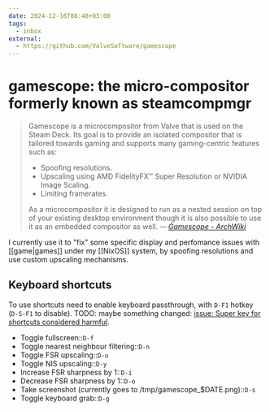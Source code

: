 ```yaml
---
date: 2024-12-16T08:48+03:00
tags:
  - inbox
external:
  - https://github.com/ValveSoftware/gamescope
---
```


# gamescope: the micro-compositor formerly known as steamcompmgr

> Gamescope is a microcompositor from Valve that is used on the Steam Deck. Its
> goal is to provide an isolated compositor that is tailored towards gaming and
> supports many gaming-centric features such as:
>
> - Spoofing resolutions.
> - Upscaling using AMD FidelityFX™ Super Resolution or NVIDIA Image Scaling.
> - Limiting framerates.
>
> As a microcompositor it is designed to run as a nested session on top of your
> existing desktop environment though it is also possible to use it as an embedded
> compositor as well.
> — <cite>[Gamescope - ArchWiki](https://wiki.archlinux.org/title/Gamescope)</cite>

I currently use it to "fix" some specific display and perfomance issues with
[[game|games]] under my [[NixOS]] system, by spoofing resolutions and use custom
upscaling mechanisms.

## Keyboard shortcuts

To use shortcuts need to enable keyboard passthrough, with `D-F1` hotkey
(`D-S-F1` to disable). TODO: maybe something changed:
[issue: Super key for shortcuts considered harmful](https://github.com/ValveSoftware/gamescope/issues/391).

- Toggle fullscreen::`D-f`
- Toggle nearest neighbour filtering::`D-n`
- Toggle FSR upscaling::`D-u`
- Toggle NIS upscaling::`D-y`
- Increase FSR sharpness by 1::`D-i`
- Decrease FSR sharpness by 1::`D-o`
- Take screenshot (currently goes to /tmp/gamescope_$DATE.png)::`D-s`
- Toggle keyboard grab::`D-g`
